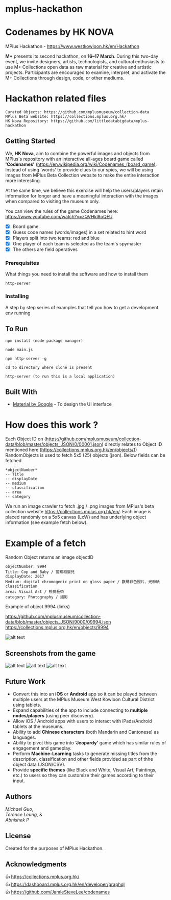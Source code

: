 # mplus-hackathon

# Codenames by HK NOVA

MPlus Hackathon - https://www.westkowloon.hk/en/Hackathon

**M+** presents its second hackathon, on **16–17 March**. During this two-day event, we invite designers, artists, technologists, and cultural enthusiasts to use M+ Collections open data as raw material for creative and artistic projects. Participants are encouraged to examine, interpret, and activate the M+ Collections through design, code, or other mediums.

# Hackathon related files

```
Curated Objects: https://github.com/mplusmuseum/collection-data
MPlus Beta website: https://collections.mplus.org.hk/
HK Nova Repository: https://github.com/littledatabigdata/mplus-hackathon
```

## Getting Started

We, **HK Nova**, aim to combine the powerful images and objects from MPlus's repository with an interactive all-ages board game called **'Codenames'** (https://en.wikipedia.org/wiki/Codenames_(board_game). Instead of using 'words' to provide clues to our spies, we will be using images from MPlus Beta Collection website to make the entire interaction more interesting.

At the same time, we believe this exercise will help the users/players retain information for longer and have a meaningful interaction with the images when compared to visiting the museum only.

You can view the rules of the game Codenames here: https://www.youtube.com/watch?v=zQVHkl8oQEU

- [x] Board game
- [x] Guess code names (words/images) in a set related to hint word
- [x] Players split into two teams: red and blue
- [x] One player of each team is selected as the team's spymaster
- [x] The others are field operatives

### Prerequisites

What things you need to install the software and how to install them

```
http-server
```

### Installing

A step by step series of examples that tell you how to get a development env running

## To Run

```
npm install (node package manager)
```

```
node main.js
```

```
npm http-server -g
```

```
cd to directory where clone is present
```

```
http-server (to run this is a local application)
```

## Built With

- [Material by Google](https://material.io/develop/web/components) - To design the UI interface

# How does this work ?

Each Object ID on (https://github.com/mplusmuseum/collection-data/blob/master/objects_JSON/0/00001.json) directly relates to Object ID mentioned here (https://collections.mplus.org.hk/en/objects/1)
RandomObjects is used to fetch 5x5 (25) objects (json). Below fields can be fetched

```
*objectNumber*
-- Title
-- displayDate
-- medium
-- classification
-- area
-- category
```

We run an image crawler to fetch .jpg / .png images from MPlus's beta collection website https://collections.mplus.org.hk/en/. Each image is placed randomly on a 5x5 canvas (LxW) and has underlying object information (see example fetch below).

# Example of a fetch

Random Object returns an image objectID

```
objectNumber: 9994
Title: Cop and Baby / 警察和嬰兒
displayDate: 2017
Medium: digital chromogenic print on gloss paper / 數碼彩色照片、光粉紙
classification
area: Visual Art / 視覺藝術
category: Photography / 攝影
```

Example of object 9994 (links)

https://github.com/mplusmuseum/collection-data/blob/master/objects_JSON/9000/09994.json
https://collections.mplus.org.hk/en/objects/9994

![alt text](https://res.cloudinary.com/mplustms//image/upload/w_600/v1550183929/j5kxiaglrpdscnirueg7.jpg)

## Screenshots from the game

![alt text](https://i.ibb.co/BtvtB4n/Start-Game.png)
![alt text](https://i.ibb.co/1Ln1RdW/Select-Img-Category.png)
![alt text](https://i.ibb.co/qFmN541/Play.png)

## Future Work

- Convert this into an **iOS** or **Android** app so it can be played between multiple users at the MPlus Museum West Kowloon Cultural District using tablets.
- Expand capabilities of the app to include connecting to **multiple nodes/players** (using peer discovery).
- Allow iOS / Android apps with users to interact with iPads/Android tablets at the museums.
- Ability to add **Chinese characters** (both Mandarin and Cantonese) as languages.
- Ability to pivot this game into **'Jeopardy'** game which has similar rules of engagement and gameplay.
- Perform **Machine-Learning** tasks to generate missing titles from the description, classification and other fields provided as part of thhe object data (JSON/CSV).
- Provide **specific themes** (like Black and White, Visual Art, Paintings, etc.) to users so they can customize their games according to their input.

## Authors

_Michael Guo_, <br/>
_Terence Leung_, & <br/>
_Abhishek P_

## License

Created for the purposes of MPlus Hackathon.

## Acknowledgments

:+1: https://collections.mplus.org.hk/ <br/>
:+1: https://dashboard.mplus.org.hk/en/developer/graphql <br/>
:+1: https://github.com/JamieSteveLee/codenames <br/>

